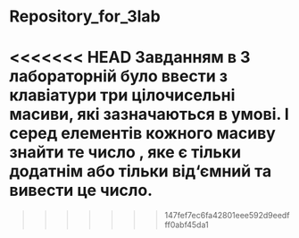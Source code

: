 # Repository_for_3lab
<<<<<<< HEAD
Завданням в 3 лабораторній було ввести з клавіатури три цілочисельні масиви, які зазначаються в умові. І серед елементів кожного масиву знайти те число , яке є тільки додатнім або тільки від‘ємний та вивести це число. 
=======
>>>>>>> 147fef7ec6fa42801eee592d9eedfff0abf45da1
